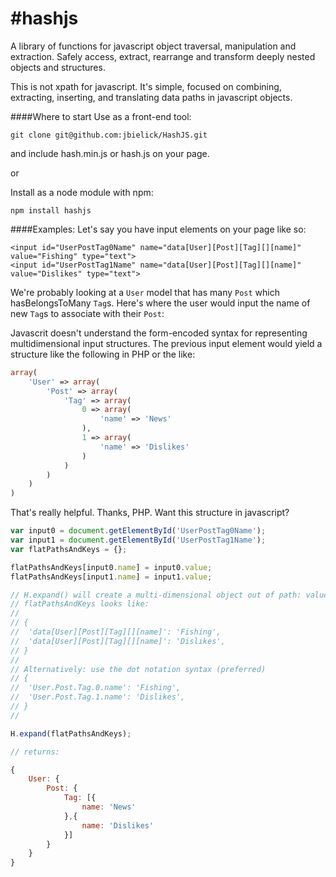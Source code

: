 #hashjs
====================
A library of functions for javascript object traversal, manipulation and extraction. Safely access, extract, rearrange and transform deeply nested objects and structures.

This is not xpath for javascript. It's simple, focused on combining, extracting, inserting, and translating data paths in javascript objects.

####Where to start
Use as a front-end tool:

    git clone git@github.com:jbielick/HashJS.git

and include hash.min.js or hash.js on your page.

or

Install as a node module with npm:

    npm install hashjs

####Examples:
Let's say you have input elements on your page like so:

    <input id="UserPostTag0Name" name="data[User][Post][Tag][][name]" value="Fishing" type="text">
    <input id="UserPostTag1Name" name="data[User][Post][Tag][][name]" value="Dislikes" type="text">

We're probably looking at a `User` model that has many `Post` which hasBelongsToMany `Tag`s.
Here's where the user would input the name of new `Tag`s to associate with their `Post`:

Javascrit doesn't understand the form-encoded syntax for representing multidimensional input structures.
The previous input element would yield a structure like the following in PHP or the like:

```php
array(
	'User' => array(
		'Post' => array(
			'Tag' => array(
				0 => array(
					'name' => 'News'
				),
				1 => array(
					'name' => 'Dislikes'
				)
			)
		)
	)
)
```
That's really helpful. Thanks, PHP. 
Want this structure in javascript?

```javascript
var input0 = document.getElementById('UserPostTag0Name');
var input1 = document.getElementById('UserPostTag1Name');
var flatPathsAndKeys = {};

flatPathsAndKeys[input0.name] = input0.value;
flatPathsAndKeys[input1.name] = input1.value;

// H.expand() will create a multi-dimensional object out of path: value pairs.
// flatPathsAndKeys looks like: 
// 
// {
// 	'data[User][Post][Tag][][name]': 'Fishing',
// 	'data[User][Post][Tag][][name]': 'Dislikes',
// }
//
// Alternatively: use the dot notation syntax (preferred)
// {
// 	'User.Post.Tag.0.name': 'Fishing',
// 	'User.Post.Tag.1.name': 'Dislikes',
// }
//

H.expand(flatPathsAndKeys);

// returns:

{
	User: {
		Post: {
			Tag: [{
				name: 'News'
			},{
				name: 'Dislikes'
			}]
		}
	}
}
```